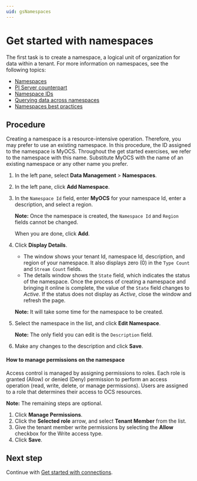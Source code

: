 ```yaml
---
uid: gsNamespaces
---
```



# Get started with namespaces

The first task is to create a namespace, a logical unit of organization for data within a tenant. For more information on namespaces, see the following topics:

- [Namespaces](xref:ccNamespaces)
- [PI Server counterpart](xref:ccNamespaces#pi-server-counterpart) 
- [Namespace IDs](xref:ccNamespaces#namespace-ids)
- [Querying data across namespaces](xref:ccNamespaces#querying-data-across-namespaces)
- [Namespaces best practices](xref:bpNamespaces)

## Procedure

Creating a namespace is a resource-intensive operation. Therefore, you may prefer to use an existing namespace. In this procedure, the ID assigned to the namespace is MyOCS. Throughout the get started exercises, we refer to the namespace with this name. Substitute MyOCS with the name of an existing namespace or any other name you prefer.

1. In the left pane, select **Data Management** > **Namespaces**.

2. In the left pane, click **Add Namespace**. 

3. In the `Namespace Id` field, enter **MyOCS** for your namespace Id, enter a description, and select a region. 

   **Note:** Once the namespace is created, the `Namespace Id` and `Region` fields cannot be changed.

   When you are done, click **Add**.

4. Click **Display Details**.  

   - The window shows your tenant Id, namespace Id, description, and region of your namespace. It also displays zero (0) in the `Type Count` and `Stream Count` fields.  
   - The details window shows the `State` field, which indicates the status of the namespace. Once the process of creating a namespace and bringing it online is complete, the value of the `State` field changes to *Active*. If the status does not display as *Active*, close the window and refresh the page. 

    **Note:** It will take some time for the namespace to be created. 

   <!-- LA: What is the status while the namespace is being set up? Can we give them an estimate of how long it might take for the namespace status to change to Active? Follow up with Derek. -->

5. Select the namespace in the list, and click **Edit Namespace**.  

   **Note:** The only field you can edit is the `Description` field.

6. Make any changes to the description and click **Save**.

#### How to manage permissions on the namespace

<!-- DB: I think it makes sense to have that discussion as part of the Roles discussion, since that's the explicit purpose of Roles. But agreed it shouldn't be repeated in every page. --><!-- LA: I will make a pass through all the topics once we've created the Roles topic. -->

Access control is managed by assigning permissions to roles. Each role is granted (Allow) or denied (Deny) permission to perform an access operation (read, write, delete, or manage permissions). Users are assigned to a role that determines their access to OCS resources. 

**Note:** The remaining steps are optional. 

1. Click **Manage Permissions**.
2. Click the **Selected role** arrow, and select **Tenant Member** from the list.
3. Give the tenant member write permissions by selecting the **Allow** checkbox for the Write access type.
4. Click **Save**.

## Next step

Continue with [Get started with connections](xref:gsConnections).